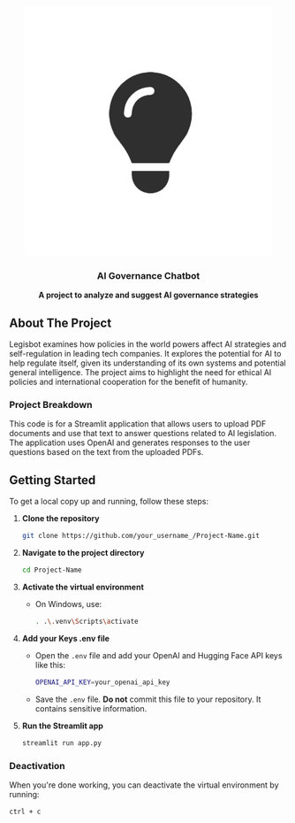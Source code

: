 <!-- PROJECT STATUS -->
<!-- <div align="center">
  <h3>🚧 This project is currently under development 🚧</h3>
</div> -->

<!-- PROJECT LOGO -->
<br />
<div align="center">
    <img src="https://github.com/ronmaccms/llm-chatbot/blob/main/src/img/Innovation-Tournaments.jpg" alt="Logo" width="450">
  <h3 align="center">AI Governance Chatbot</h3>
  <p align="center" style="font-weight: bold;">
    A project to analyze and suggest AI governance strategies<br>
<!--     <a href="https://github.com/ronmaccms/llm-chatbot/blob/main/src/img/legisbot-gettingstarted.mp4">View Demo</a>
    ·
    <a href="mailto:andres.roncal@students.iaac.net">Report Bug</a>
    ·
    <a href="mailto:andres.roncal@students.iaac.net">Request Feature</a> -->
  </p>
</div>

<!-- ABOUT THE PROJECT -->

## About The Project

Legisbot examines how policies in the world powers affect AI strategies and self-regulation in leading tech companies. It explores the potential for AI to help regulate itself, given its understanding of its own systems and potential general intelligence. The project aims to highlight the need for ethical AI policies and international cooperation for the benefit of humanity.

### Project Breakdown

This code is for a Streamlit application that allows users to upload PDF documents and use that text to answer questions related to AI legislation. The application uses OpenAI and generates responses to the user questions based on the text from the uploaded PDFs.

## Getting Started

To get a local copy up and running, follow these steps:

1. **Clone the repository**
    ```sh
    git clone https://github.com/your_username_/Project-Name.git
    ```

2. **Navigate to the project directory**
    ```sh
    cd Project-Name
    ```

3. **Activate the virtual environment**
    - On Windows, use:
        ```sh
        . .\.venv\Scripts\activate
        ```

4. **Add your Keys .env file**
    - Open the `.env` file and add your OpenAI and Hugging Face API keys like this:
        ```sh
        OPENAI_API_KEY=your_openai_api_key
        ```
    - Save the `.env` file. **Do not** commit this file to your repository. It contains sensitive information.

5. **Run the Streamlit app**
    ```sh
    streamlit run app.py
    ```

### Deactivation

When you're done working, you can deactivate the virtual environment by running:
```sh
ctrl + c
